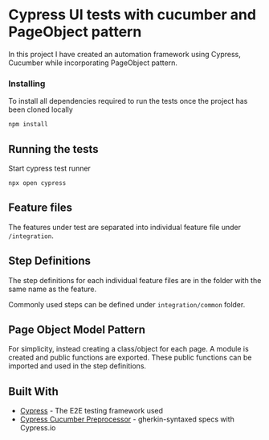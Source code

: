 # Cypress UI tests with cucumber and PageObject pattern

In this project I have created an automation framework using Cypress, Cucumber while incorporating PageObject pattern.

### Installing

To install all dependencies required to run the tests once the project has been cloned locally
```
npm install
```

## Running the tests

Start cypress test runner
```
npx open cypress
```

## Feature files
The features under test are separated into individual feature file under ```/integration```. 

## Step Definitions 
The step definitions for each individual feature files are in the folder with the same name as the feature.

Commonly used steps can be defined under ```integration/common``` folder. 

## Page Object Model Pattern
For simplicity, instead creating a class/object for each page. A module is created and public functions are exported. These public functions can be imported and used in the step definitions. 

## Built With

* [Cypress](https://github.com/cypress-io/cypress) - The E2E testing framework used
* [Cypress Cucumber Preprocessor](https://github.com/TheBrainFamily/cypress-cucumber-preprocessor#readme) - gherkin-syntaxed specs with Cypress.io
